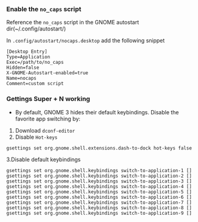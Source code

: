 ### Enable the `no_caps` script	

Reference the `no_caps` script in the GNOME autostart dir(~/.config/autostart/)


In `.config/autostart/nocaps.desktop` add the following snippet

```
[Desktop Entry]
Type=Application
Exec=/path/to/no_caps
Hidden=false
X-GNOME-Autostart-enabled=true
Name=nocaps
Comment=custom script

```

### Gettings Super + N working
* By default, GNOME 3 hides their default keybindings. Disable the favorite app switching by:

1. Download `dconf-editor`
2. Disable `Hot-keys`

```
gsettings set org.gnome.shell.extensions.dash-to-dock hot-keys false
```

3.Disable default keybindings

```
gsettings set org.gnome.shell.keybindings switch-to-application-1 []
gsettings set org.gnome.shell.keybindings switch-to-application-2 []
gsettings set org.gnome.shell.keybindings switch-to-application-3 []
gsettings set org.gnome.shell.keybindings switch-to-application-4 []
gsettings set org.gnome.shell.keybindings switch-to-application-5 []
gsettings set org.gnome.shell.keybindings switch-to-application-6 []
gsettings set org.gnome.shell.keybindings switch-to-application-7 []
gsettings set org.gnome.shell.keybindings switch-to-application-8 []
gsettings set org.gnome.shell.keybindings switch-to-application-9 []
```



